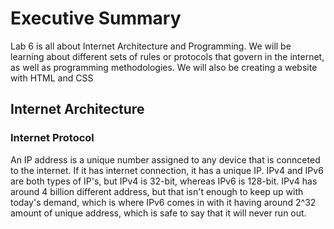 # Executive Summary
Lab 6 is all about Internet Architecture and Programming. We will be learning about different sets of rules or protocols that govern in the internet, as well as programming methodologies. We will also be creating a website with HTML and CSS
## Internet Architecture
### Internet Protocol
An IP address is a unique number assigned to any device that is connceted to the internet. If it has internet connection, it has a unique IP. IPv4 and IPv6 are both types of IP's, but IPv4 is 32-bit, whereas IPv6 is 128-bit. IPv4 has around 4 billion different address, but that isn't enough to keep up with today's demand, which is where IPv6 comes in with it having around 2^32 amount of unique address, which is safe to say that it will never run out.
